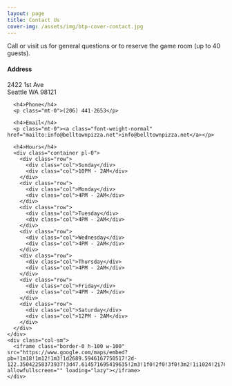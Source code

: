 ```yaml
---
layout: page
title: Contact Us
cover-img: /assets/img/btp-cover-contact.jpg
---
```


Call or visit us for general questions or to reserve the game room (up to 40 guests).

<div class="container">
  <div class="row">
    <div class="col-sm">
      <h4>Address</h4>
      <p class="mt-0">2422 1st Ave<br>Seattle WA  98121</p>

      <h4>Phone</h4>
      <p class="mt-0">(206) 441-2653</p>

      <h4>Email</h4>
      <p class="mt-0"><a class="font-weight-normal" href="mailto:info@belltownpizza.net">info@belltownpizza.net</a></p>

      <h4>Hours</h4>
      <div class="container pl-0">
        <div class="row">
          <div class="col">Sunday</div>
          <div class="col">10PM - 2AM</div>
        </div>
        <div class="row">
          <div class="col">Monday</div>
          <div class="col">4PM - 2AM</div>
        </div>
        <div class="row">
          <div class="col">Tuesday</div>
          <div class="col">4PM - 2AM</div>
        </div>
        <div class="row">
          <div class="col">Wednesday</div>
          <div class="col">4PM - 2AM</div>
        </div>
        <div class="row">
          <div class="col">Thursday</div>
          <div class="col">4PM - 2AM</div>
        </div>
        <div class="row">
          <div class="col">Friday</div>
          <div class="col">4PM - 2AM</div>
        </div>
        <div class="row">
          <div class="col">Saturday</div>
          <div class="col">12PM - 2AM</div>
        </div>
      </div>
    </div>
    <div class="col-sm">
      <iframe class="border-0 h-100 w-100" src="https://www.google.com/maps/embed?pb=!1m18!1m12!1m3!1d2689.5946167750517!2d-122.35042258373937!3d47.614571695419635!2m3!1f0!2f0!3f0!3m2!1i1024!2i768!4f13.1!3m3!1m2!1s0x5490154dded9c2ad%3A0x7d6bc60e0e5d7291!2sBelltown%20Pizza!5e0!3m2!1sen!2sus!4v1625351933173!5m2!1sen!2sus" allowfullscreen="" loading="lazy"></iframe>
    </div>
  </div>
</div>
